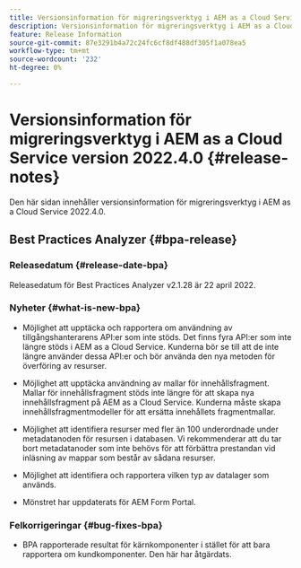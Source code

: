 ```yaml
---
title: Versionsinformation för migreringsverktyg i AEM as a Cloud Service version 2022.4.0
description: Versionsinformation för migreringsverktyg i AEM as a Cloud Service version 2022.4.0
feature: Release Information
source-git-commit: 87e3291b4a72c24fc6cf8df488df305f1a078ea5
workflow-type: tm+mt
source-wordcount: '232'
ht-degree: 0%

---
```


# Versionsinformation för migreringsverktyg i AEM as a Cloud Service version 2022.4.0 {#release-notes}

Den här sidan innehåller versionsinformation för migreringsverktyg i AEM as a Cloud Service 2022.4.0.

## Best Practices Analyzer {#bpa-release}

### Releasedatum {#release-date-bpa}

Releasedatum för Best Practices Analyzer v2.1.28 är 22 april 2022.

### Nyheter {#what-is-new-bpa}

* Möjlighet att upptäcka och rapportera om användning av tillgångshanterarens API:er som inte stöds. Det finns fyra API:er som inte längre stöds i AEM as a Cloud Service. Kunderna bör se till att de inte längre använder dessa API:er och bör använda den nya metoden för överföring av resurser.

* Möjlighet att upptäcka användning av mallar för innehållsfragment. Mallar för innehållsfragment stöds inte längre för att skapa nya innehållsfragment på AEM as a Cloud Service. Kunderna måste skapa innehållsfragmentmodeller för att ersätta innehållets fragmentmallar.

* Möjlighet att identifiera resurser med fler än 100 underordnade under metadatanoden för resursen i databasen. Vi rekommenderar att du tar bort metadatanoder som inte behövs för att förbättra prestandan vid inläsning av mappar som består av sådana resurser.

* Möjlighet att identifiera och rapportera vilken typ av datalager som används.

* Mönstret har uppdaterats för AEM Form Portal.

### Felkorrigeringar {#bug-fixes-bpa}

* BPA rapporterade resultat för kärnkomponenter i stället för att bara rapportera om kundkomponenter. Den här har åtgärdats.